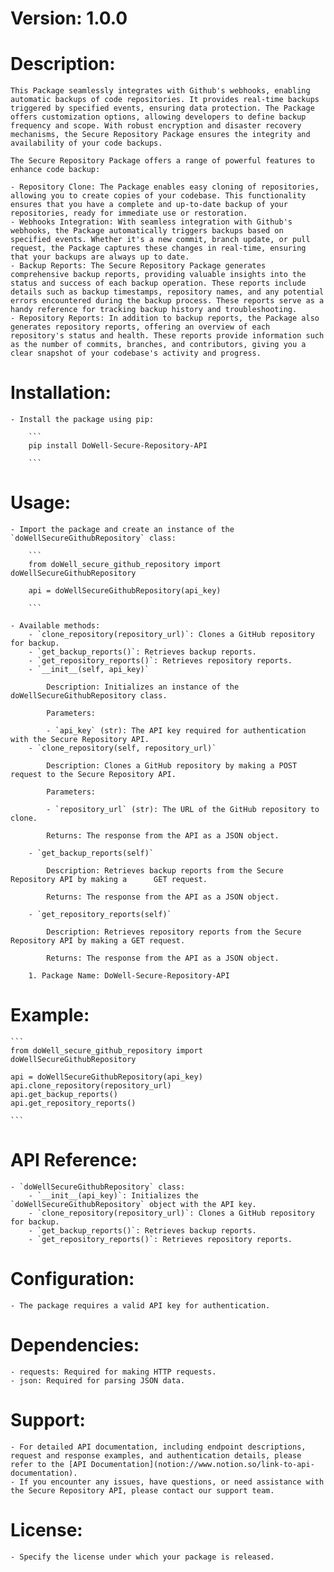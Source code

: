 # Version: 1.0.0
# Description:
    
    This Package seamlessly integrates with Github's webhooks, enabling automatic backups of code repositories. It provides real-time backups triggered by specified events, ensuring data protection. The Package offers customization options, allowing developers to define backup frequency and scope. With robust encryption and disaster recovery mechanisms, the Secure Repository Package ensures the integrity and availability of your code backups.
    
    The Secure Repository Package offers a range of powerful features to enhance code backup:
    
    - Repository Clone: The Package enables easy cloning of repositories, allowing you to create copies of your codebase. This functionality ensures that you have a complete and up-to-date backup of your repositories, ready for immediate use or restoration.
    - Webhooks Integration: With seamless integration with Github's webhooks, the Package automatically triggers backups based on specified events. Whether it's a new commit, branch update, or pull request, the Package captures these changes in real-time, ensuring that your backups are always up to date.
    - Backup Reports: The Secure Repository Package generates comprehensive backup reports, providing valuable insights into the status and success of each backup operation. These reports include details such as backup timestamps, repository names, and any potential errors encountered during the backup process. These reports serve as a handy reference for tracking backup history and troubleshooting.
    - Repository Reports: In addition to backup reports, the Package also generates repository reports, offering an overview of each repository's status and health. These reports provide information such as the number of commits, branches, and contributors, giving you a clear snapshot of your codebase's activity and progress.
# Installation:
    - Install the package using pip:
        
        ```
        pip install DoWell-Secure-Repository-API
        
        ```
        
# Usage:
    - Import the package and create an instance of the `doWellSecureGithubRepository` class:
        
        ```
        from doWell_secure_github_repository import doWellSecureGithubRepository
        
        api = doWellSecureGithubRepository(api_key)
        
        ```
        
    - Available methods:
        - `clone_repository(repository_url)`: Clones a GitHub repository for backup.
        - `get_backup_reports()`: Retrieves backup reports.
        - `get_repository_reports()`: Retrieves repository reports.
        - `__init__(self, api_key)`
            
            Description: Initializes an instance of the doWellSecureGithubRepository class.
            
            Parameters:
            
            - `api_key` (str): The API key required for authentication with the Secure Repository API.
        - `clone_repository(self, repository_url)`
            
            Description: Clones a GitHub repository by making a POST request to the Secure Repository API.
            
            Parameters:
            
            - `repository_url` (str): The URL of the GitHub repository to clone.
            
            Returns: The response from the API as a JSON object.
            
        - `get_backup_reports(self)`
            
            Description: Retrieves backup reports from the Secure Repository API by making a      GET request.
            
            Returns: The response from the API as a JSON object.
            
        - `get_repository_reports(self)`
            
            Description: Retrieves repository reports from the Secure Repository API by making a GET request.
            
            Returns: The response from the API as a JSON object.
            
        1. Package Name: DoWell-Secure-Repository-API
# Example:
    
    ```
    from doWell_secure_github_repository import doWellSecureGithubRepository
    
    api = doWellSecureGithubRepository(api_key)
    api.clone_repository(repository_url)
    api.get_backup_reports()
    api.get_repository_reports()
    
    ```
    
# API Reference:
    - `doWellSecureGithubRepository` class:
        - `__init__(api_key)`: Initializes the `doWellSecureGithubRepository` object with the API key.
        - `clone_repository(repository_url)`: Clones a GitHub repository for backup.
        - `get_backup_reports()`: Retrieves backup reports.
        - `get_repository_reports()`: Retrieves repository reports.
# Configuration:
    - The package requires a valid API key for authentication.
# Dependencies:
    - requests: Required for making HTTP requests.
    - json: Required for parsing JSON data.
# Support:
    - For detailed API documentation, including endpoint descriptions, request and response examples, and authentication details, please refer to the [API Documentation](notion://www.notion.so/link-to-api-documentation).
    - If you encounter any issues, have questions, or need assistance with the Secure Repository API, please contact our support team.
# License:
    - Specify the license under which your package is released.
